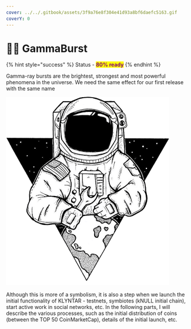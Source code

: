 ```yaml
---
cover: ../../.gitbook/assets/3f9a76e8f304e41d93a8bf6daefc5163.gif
coverY: 0
---
```


# 🧑🚀 GammaBurst

{% hint style="success" %}
Status - <mark style="color:purple;">**80% ready**</mark>
{% endhint %}

Gamma-ray bursts are the brightest, strongest and most powerful phenomena in the universe. We need the same effect for our first release with the same name

![](<../../.gitbook/assets/image (23) (1) (1) (1).png>)

Although this is more of a symbolism, it is also a step when we launch the initial functionality of KLYNTAR - testnets, symbiotes (kNULL initial chain), start active work in social networks, etc. In the following parts, I will describe the various processes, such as the initial distribution of coins (between the TOP 50 CoinMarketCap), details of the initial launch, etc.
